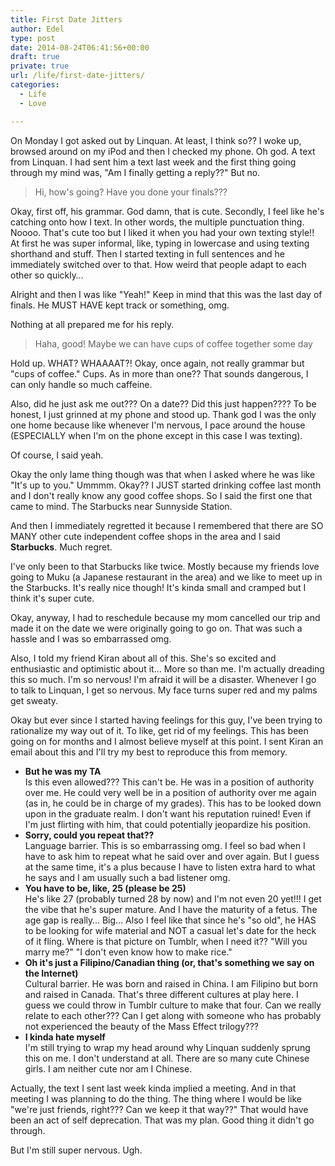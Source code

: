 ```yaml
---
title: First Date Jitters
author: Edel
type: post
date: 2014-08-24T06:41:56+00:00
draft: true
private: true
url: /life/first-date-jitters/
categories:
  - Life
  - Love

---
```

On Monday I got asked out by Linquan. At least, I think so?? I woke up, browsed around on my iPod and then I checked my phone. Oh god. A text from Linquan. I had sent him a text last week and the first thing going through my mind was, "Am I finally getting a reply??" But no.

> Hi, how's going? Have you done your finals???

Okay, first off, his grammar. God damn, that is cute. Secondly, I feel like he's catching onto how I text. In other words, the multiple punctuation thing. Noooo. That's cute too but I liked it when you had your own texting style!! At first he was super informal, like, typing in lowercase and using texting shorthand and stuff. Then I started texting in full sentences and he immediately switched over to that. How weird that people adapt to each other so quickly&#8230;

Alright and then I was like "Yeah!" Keep in mind that this was the last day of finals. He MUST HAVE kept track or something, omg.

Nothing at all prepared me for his reply.

> Haha, good! Maybe we can have cups of coffee together some day

Hold up. WHAT? WHAAAAT?! Okay, once again, not really grammar but "cups of coffee." Cups. As in more than one?? That sounds dangerous, I can only handle so much caffeine.

Also, did he just ask me out??? On a date?? Did this just happen???? To be honest, I just grinned at my phone and stood up. Thank god I was the only one home because like whenever I'm nervous, I pace around the house (ESPECIALLY when I'm on the phone except in this case I was texting).

Of course, I said yeah.

Okay the only lame thing though was that when I asked where he was like "It's up to you." Ummmm. Okay?? I JUST started drinking coffee last month and I don't really know any good coffee shops. So I said the first one that came to mind. The Starbucks near Sunnyside Station.

And then I immediately regretted it because I remembered that there are SO MANY other cute independent coffee shops in the area and I said **Starbucks**. Much regret.

I've only been to that Starbucks like twice. Mostly because my friends love going to Muku (a Japanese restaurant in the area) and we like to meet up in the Starbucks. It's really nice though! It's kinda small and cramped but I think it's super cute.

Okay, anyway, I had to reschedule because my mom cancelled our trip and made it on the date we were originally going to go on. That was such a hassle and I was so embarrassed omg.

Also, I told my friend Kiran about all of this. She's so excited and enthusiastic and optimistic about it&#8230; More so than me. I'm actually dreading this so much. I'm so nervous! I'm afraid it will be a disaster. Whenever I go to talk to Linquan, I get so nervous. My face turns super red and my palms get sweaty.

Okay but ever since I started having feelings for this guy, I've been trying to rationalize my way out of it. To like, get rid of my feelings. This has been going on for months and I almost believe myself at this point. I sent Kiran an email about this and I'll try my best to reproduce this from memory.

  * **But he was my TA**  
    Is this even allowed??? This can't be. He was in a position of authority over me. He could very well be in a position of authority over me again (as in, he could be in charge of my grades). This has to be looked down upon in the graduate realm. I don't want his reputation ruined! Even if I'm just flirting with him, that could potentially jeopardize his position.
  * **Sorry, could you repeat that??**  
    Language barrier. This is so embarrassing omg. I feel so bad when I have to ask him to repeat what he said over and over again. But I guess at the same time, it's a plus because I have to listen extra hard to what he says and I am usually such a bad listener omg.
  * **You have to be, like, 25 (please be 25)**  
    He's like 27 (probably turned 28 by now) and I'm not even 20 yet!!! I get the vibe that he's super mature. And I have the maturity of a fetus. The age gap is really&#8230; Big&#8230; Also I feel like that since he's "so old", he HAS to be looking for wife material and NOT a casual let's date for the heck of it fling. Where is that picture on Tumblr, when I need it?? "Will you marry me?" "I don't even know how to make rice."
  * **Oh it's just a Filipino/Canadian thing (or, that's something we say on the Internet)**  
    Cultural barrier. He was born and raised in China. I am Filipino but born and raised in Canada. That's three different cultures at play here. I guess we could throw in Tumblr culture to make that four. Can we really relate to each other??? Can I get along with someone who has probably not experienced the beauty of the Mass Effect trilogy???
  * **I kinda hate myself**  
    I'm still trying to wrap my head around why Linquan suddenly sprung this on me. I don't understand at all. There are so many cute Chinese girls. I am neither cute nor am I Chinese.

Actually, the text I sent last week kinda implied a meeting. And in that meeting I was planning to do the thing. The thing where I would be like "we're just friends, right??? Can we keep it that way??" That would have been an act of self deprecation. That was my plan. Good thing it didn't go through.

But I'm still super nervous. Ugh.


